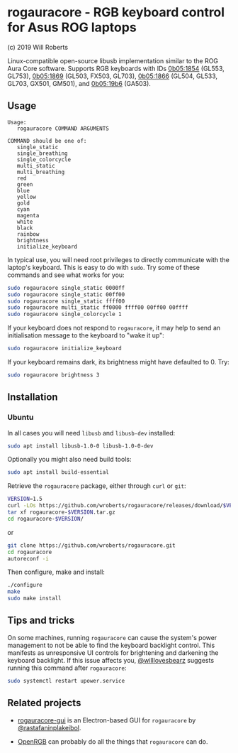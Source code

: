 # rogauracore - RGB keyboard control for Asus ROG laptops

(c) 2019 Will Roberts

Linux-compatible open-source libusb implementation similar to the ROG
Aura Core software.  Supports RGB keyboards with IDs
[0b05:1854](https://linux-hardware.org/index.php?id=usb:0b05-1854)
(GL553, GL753),
[0b05:1869](https://linux-hardware.org/index.php?id=usb:0b05-1869)
(GL503, FX503, GL703), [0b05:1866](https://linux-hardware.org/index.php?id=usb:0b05-1866) (GL504, GL533, GL703, GX501, GM501), and [0b05:19b6](https://linux-hardware.org/index.php?id=usb:0b05-19b6) (GA503).

## Usage

```
Usage:
   rogauracore COMMAND ARGUMENTS

COMMAND should be one of:
   single_static
   single_breathing
   single_colorcycle
   multi_static
   multi_breathing
   red
   green
   blue
   yellow
   gold
   cyan
   magenta
   white
   black
   rainbow
   brightness
   initialize_keyboard
```

In typical use, you will need root privileges to directly communicate
with the laptop's keyboard.  This is easy to do with `sudo`.  Try some
of these commands and see what works for you:

```sh
sudo rogauracore single_static 0000ff
sudo rogauracore single_static 00ff00
sudo rogauracore single_static ffff00
sudo rogauracore multi_static ff0000 ffff00 00ff00 00ffff
sudo rogauracore single_colorcycle 1
```

If your keyboard does not respond to `rogauracore`, it may help to
send an initialisation message to the keyboard to "wake it up":

```sh
sudo rogauracore initialize_keyboard
```

If your keyboard remains dark, its brightness might have defaulted to 0. Try:

```sh
sudo rogauracore brightness 3
```

## Installation

### Ubuntu

In all cases you will need `libusb` and `libusb-dev` installed:
```sh
sudo apt install libusb-1.0-0 libusb-1.0-0-dev
```
Optionally you might also need build tools:
```sh
sudo apt install build-essential
```

Retrieve the `rogauracore` package, either through `curl` or `git`:
```sh
VERSION=1.5
curl -LOs https://github.com/wroberts/rogauracore/releases/download/$VERSION/rogauracore-$VERSION.tar.gz
tar xf rogauracore-$VERSION.tar.gz
cd rogauracore-$VERSION/
```
or
```sh
git clone https://github.com/wroberts/rogauracore.git
cd rogauracore
autoreconf -i
```

Then configure, make and install:
```sh
./configure
make
sudo make install
```

## Tips and tricks

On some machines, running `rogauracore` can cause the system's power
management to not be able to find the keyboard backlight control.
This manifests as unresponsive UI controls for brightening and
darkening the keyboard backlight.  If this issue affects you,
[@willlovesbearz](https://github.com/willlovesbearz) suggests running
this command after `rogauracore`:

```sh
sudo systemctl restart upower.service
```

## Related projects

- [rogauracore-gui](https://github.com/rastafaninplakeibol/rogauracore-gui)
  is an Electron-based GUI for `rogauracore` by
  [@rastafaninplakeibol](https://github.com/rastafaninplakeibol).

- [OpenRGB](https://gitlab.com/CalcProgrammer1/OpenRGB) can probably
  do all the things that `rogauracore` can do.
